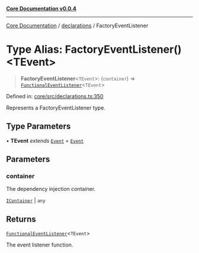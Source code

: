 [**Core Documentation v0.0.4**](../../README.md)

***

[Core Documentation](../../modules.md) / [declarations](../README.md) / FactoryEventListener

# Type Alias: FactoryEventListener()\<TEvent\>

> **FactoryEventListener**\<`TEvent`\>: (`container`) => [`FunctionalEventListener`](FunctionalEventListener.md)\<`TEvent`\>

Defined in: [core/src/declarations.ts:350](https://github.com/stonemjs/core/blob/e4675fc5d1a8e120fdb4d54e226a2496fdda3681/src/declarations.ts#L350)

Represents a FactoryEventListener type.

## Type Parameters

• **TEvent** *extends* [`Event`](../../events/Event/classes/Event.md) = [`Event`](../../events/Event/classes/Event.md)

## Parameters

### container

The dependency injection container.

[`IContainer`](IContainer.md) | `any`

## Returns

[`FunctionalEventListener`](FunctionalEventListener.md)\<`TEvent`\>

The event listener function.
